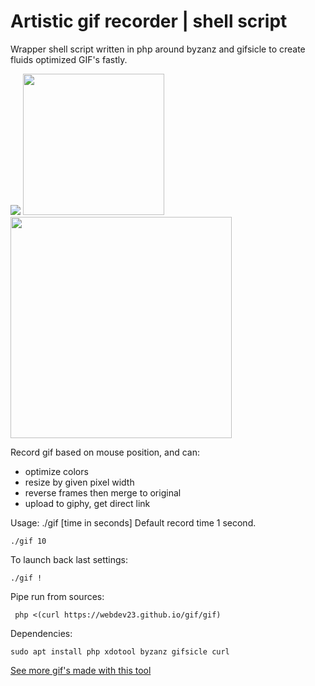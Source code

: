 # Artistic gif recorder | shell script
Wrapper shell script written in php around byzanz and gifsicle to create fluids optimized GIF's fastly.

<img src="https://i.giphy.com/l1KVaNU6xfgbOmsJq.gif"> <img height="226" src="https://ponyhacks.com/img/www/gif1492819850_merged.gif"> <img width="354" src="https://i.giphy.com/l0Iyh9741gIztjtIc.gif">

Record gif based on mouse position, and can:
- optimize colors
- resize by given pixel width
- reverse frames then merge to original
- upload to giphy, get direct link

Usage: ./gif [time in seconds] 
Default record time 1 second.

    ./gif 10

To launch back last settings: 

    ./gif ! 

Pipe run from sources:

     php <(curl https://webdev23.github.io/gif/gif)

Dependencies: 

    sudo apt install php xdotool byzanz gifsicle curl

<a href="https://webdev23.github.io/gif/expo.html">See more gif's made with this tool</a>
